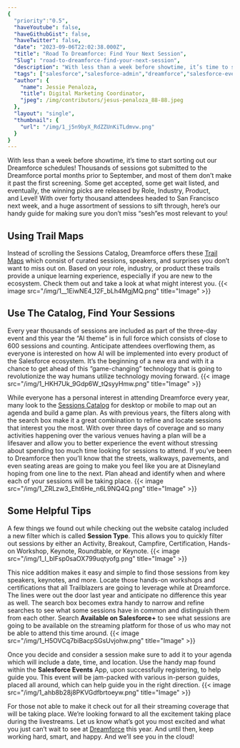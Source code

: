 ```yaml
---
{
  "priority":"0.5",
  "haveYoutube": false,
  "haveGithubGist": false,
  "haveTwitter": false,
  "date": "2023-09-06T22:02:38.000Z",
  "title": "Road To Dreamforce: Find Your Next Session",
  "Slug": "road-to-dreamforce-find-your-next-session",
  "description": "With less than a week before showtime, it’s time to start sorting out our Dreamforce schedules!.",
  "tags": ["salesforce","salesforce-admin","dreamforce","salesforce-event","salesforce-ai"],
  "author": {
    "name": Jessie Penaloza,
    "title": Digital Marketing Coordinator,
    "jpeg": /img/contributors/jesus-penaloza_88-88.jpeg
  },
  "layout": "single",
  "thumbnail": {
    "url": "/img/1_j5n9byX_RdZZUnKiTLdmvw.png"
  }
}
---
```

With less than a week before showtime, it’s time to start sorting out our Dreamforce schedules!
Thousands of sessions got submitted to the Dreamforce portal months prior to September, and most of them don’t make it past the first screening. Some get accepted, some get wait listed, and eventually, the winning picks are released by Role, Industry, Product, and Level!
With over forty thousand attendees headed to San Francisco next week, and a huge assortment of sessions to sift through, here’s our handy guide for making sure you don’t miss “sesh”es most relevant to you!

## Using Trail Maps

Instead of scrolling the Sessions Catalog, Dreamforce offers these [Trail Maps](https://www.salesforce.com/dreamforce/trail-maps/) which consist of curated sessions, speakers, and surprises you don’t want to miss out on. Based on your role, industry, or product these trails provide a unique learning experience, especially if you are new to the ecosystem.
Check them out and take a look at what might interest you.
{{< image src="/img/1__1EiwNE4_12F_bLh4MgjMQ.png" title="Image" >}}


## Use The Catalog, Find Your Sessions

Every year thousands of sessions are included as part of the three-day event and this year the “AI theme” is in full force which consists of close to 600 sessions and counting. Anticipate attendees overflowing them, as everyone is interested on how AI will be implemented into every product of the Salesforce ecosystem. It’s the beginning of a new era and with it a chance to get ahead of this “game-changing” technology that is going to revolutionize the way humans utilize technology moving forward.
{{< image src="/img/1_HKH7Uk_9Gdp6W_tQsyyHmw.png" title="Image" >}}

While everyone has a personal interest in attending Dreamforce every year, many look to the [Sessions Catalog](https://reg.salesforce.com/flow/plus/df23/sessioncatalog/page/catalog) for desktop or mobile to map out an agenda and build a game plan.
As with previous years, the filters along with the search box make it a great combination to refine and locate sessions that interest you the most. With over three days of coverage and so many activities happening over the various venues having a plan will be a lifesaver and allow you to better experience the event without stressing about spending too much time looking for sessions to attend.
If you’ve been to Dreamforce then you’ll know that the streets, walkways, pavements, and even seating areas are going to make you feel like you are at Disneyland hoping from one line to the next. Plan ahead and identify when and where each of your sessions will be taking place.
{{< image src="/img/1_ZRLzw3_Eht6He_n6L9NQ4Q.png" title="Image" >}}


## Some Helpful Tips

A few things we found out while checking out the website catalog included a new filter which is called <strong>Session Type</strong>. This allows you to quickly filter out sessions by either an Activity, Breakout, Campfire, Certification, Hands-on Workshop, Keynote, Roundtable, or Keynote.
{{< image src="/img/1_I_bIFsp0saOX799uqtyofg.png" title="Image" >}}

This nice addition makes it easy and simple to find those sessions from key speakers, keynotes, and more. Locate those hands-on workshops and certifications that all Trailblazers are going to leverage while at Dreamforce. The lines were out the door last year and anticipate no difference this year as well.
The search box becomes extra handy to narrow and refine searches to see what some sessions have in common and distinguish them from each other. Search <strong>Available on Salesforce+</strong> to see what sessions are going to be available on the streaming platform for those of us who may not be able to attend this time around.
{{< image src="/img/1_H5OVCq7biBacpSGsUvjohw.png" title="Image" >}}

Once you decide and consider a session make sure to add it to your agenda which will include a date, time, and location. Use the handy map found within the <strong>Salesforce Events</strong> App, upon successfully registering, to help guide you.
This event will be jam-packed with various in-person guides, placed all around, which can help guide you in the right direction.
{{< image src="/img/1_ahb8b28j8PKVGdfbrtoeyw.png" title="Image" >}}

For those not able to make it check out [](https://www.salesforce.com/plus) for all their streaming coverage that will be taking place. We’re looking forward to all the excitement taking place during the livestreams.
Let us know what’s got you most excited and what you just can’t wait to see at [Dreamforce](http://www.dreamforce.com) this year. And until then, keep working hard, smart, and happy. And we’ll see you in the cloud!
